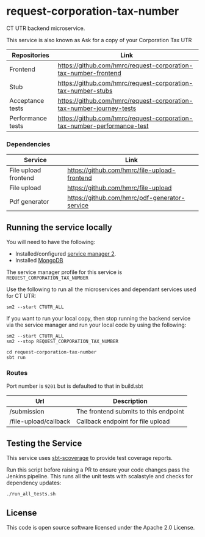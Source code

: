 # request-corporation-tax-number

CT UTR backend microservice.

This service is also known as Ask for a copy of your Corporation Tax UTR

|Repositories|Link|
|------------|----|
|Frontend|https://github.com/hmrc/request-corporation-tax-number-frontend|
|Stub|https://github.com/hmrc/request-corporation-tax-number-stubs|
|Acceptance tests|https://github.com/hmrc/request-corporation-tax-number-journey-tests|
|Performance tests|https://github.com/hmrc/request-corporation-tax-number-performance-test|

### Dependencies

|Service|Link|
|-------|----|
|File upload frontend|https://github.com/hmrc/file-upload-frontend|
|File upload|https://github.com/hmrc/file-upload|
|Pdf generator|https://github.com/hmrc/pdf-generator-service|

## Running the service locally

You will need to have the following:

* Installed/configured [service manager 2](https://github.com/hmrc/sm2).
* Installed [MongoDB](https://www.mongodb.com/docs/manual/installation/)

The service manager profile for this service is `REQUEST_CORPORATION_TAX_NUMBER`

Use the following to run all the microservices and dependant services used for CT UTR:

`sm2 --start CTUTR_ALL`

If you want to run your local copy, then stop running the backend service via the service manager and run your local code by using the following:

```
sm2 --start CTUTR_ALL
sm2 --stop REQUEST_CORPORATION_TAX_NUMBER

cd request-corporation-tax-number
sbt run
```

### Routes

Port number is `9201` but is defaulted to that in build.sbt

| Url | Description |
|-------|---------------|
| /submission | The frontend submits to this endpoint |
| /file-upload/callback | Callback endpoint for file upload |

## Testing the Service

This service uses [sbt-scoverage](https://github.com/scoverage/sbt-scoverage) to provide test coverage reports.

Run this script before raising a PR to ensure your code changes pass the Jenkins pipeline. This runs all the unit tests with scalastyle and checks for dependency updates:

```
./run_all_tests.sh
```

## License

This code is open source software licensed under the Apache 2.0 License.